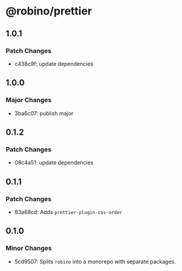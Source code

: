 # @robino/prettier

## 1.0.1

### Patch Changes

- c438c9f: update dependencies

## 1.0.0

### Major Changes

- 3ba6c07: publish major

## 0.1.2

### Patch Changes

- 08c4a51: update dependencies

## 0.1.1

### Patch Changes

- 83a68cd: Adds `prettier-plugin-css-order`

## 0.1.0

### Minor Changes

- 5cd9507: Splits `robino` into a monorepo with separate packages.
